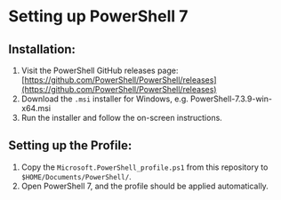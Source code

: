 # Setting up PowerShell 7

## Installation:

1. Visit the PowerShell GitHub releases page: [https://github.com/PowerShell/PowerShell/releases](https://github.com/PowerShell/PowerShell/releases)
2. Download the `.msi` installer for Windows, e.g. PowerShell-7.3.9-win-x64.msi
3. Run the installer and follow the on-screen instructions.

## Setting up the Profile:

1. Copy the `Microsoft.PowerShell_profile.ps1` from this repository to `$HOME/Documents/PowerShell/`.
2. Open PowerShell 7, and the profile should be applied automatically.

